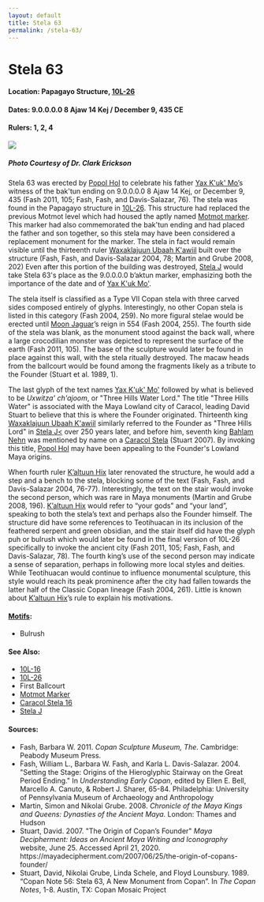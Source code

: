 ```yaml
---
layout: default
title: Stela 63
permalink: /stela-63/
---
```


# Stela 63

#### <strong>Location:</strong> Papagayo Structure, <a href="{{site.baseurl}}/structure-26/">10L-26</a>
#### <strong>Dates:</strong> 9.0.0.0.0 8 Ajaw 14 Kej / December 9, 435 CE
#### <strong>Rulers:</strong> 1, 2, 4

<img src="{{site.baseurl}}/images/stela-63-erickson.jpg">

##### Photo Courtesy of Dr. Clark Erickson

Stela 63 was erected by <a href="{{site.baseurl}}/popol-hol">Popol Hol</a> to celebrate his father <a href="{{site.baseurl}}/yax-kuk-mo">Yax K'uk' Mo’</a>s witness of the bak'tun ending on 9.0.0.0.0 8 Ajaw 14 Kej, or December 9, 435 (Fash 2011, 105; Fash, Fash, and Davis-Salazar, 76). The stela was found in the Papagayo structure in <a href="{{site.baseurl}}/structure-26">10L-26</a>. This structure had replaced the previous Motmot level which had housed the aptly named <a href="{{site.baseurl}}/motmot-marker">Motmot marker</a>. This marker had also commemorated the bak'tun ending and had placed the father and son together, so this stela may have been considered a replacement monument for the marker. The stela in fact would remain visible until the thirteenth ruler <a href="{{site.baseurl}}/waxaklajuun-ubaah-kawiil">Waxaklajuun Ubaah K'awiil</a> built over the structure (Fash, Fash, and Davis-Salazar 2004, 78; Martin and Grube 2008, 202) Even after this portion of the building was destroyed, <a href="{{site.baseurl}}/stela-j">Stela J</a> would take Stela 63's place as the 9.0.0.0.0 b’aktun marker, emphasizing both the importance of the date and of <a href="{{site.baseurl}}/yax-kuk-mo">Yax K'uk Mo'</a>.  

The stela itself is classified as a Type VII Copan stela with three carved sides composed entirely of glyphs. Interestingly, no other Copan stela is listed in this category (Fash 2004, 259). No more figural stelae would be erected until <a href="{{site.baseurl}}/moon-jaguar">Moon Jaguar</a>’s reign in 554 (Fash 2004, 255). The fourth side of the stela was blank, as the monument stood against the back wall, where a large crocodilian monster was depicted to represent the surface of the earth (Fash 2011, 105). The base of the sculpture would later be found in place against this wall, with the stela ritually destroyed. The macaw heads from the ballcourt would be found among the fragments likely as a tribute to the Founder (Stuart et al. 1989, 1).  

The last glyph of the text names <a href="{{site.baseurl}}/yax-kuk-mo">Yax K'uk' Mo'</a> followed by what is believed to be <em>Uxwitza' ch'ajoom</em>, or "Three Hills Water Lord." The title "Three Hills Water" is associated with the Maya Lowland city of Caracol, leading David Stuart to believe that this is where the Founder originated. Thirteenth king <a href="{{site.baseurl}}/waxaklajuun-ubaah-kawiil">Waxaklajuun Ubaah K'awiil</a> similarly referred to the Founder as "Three Hills Lord" in <a href="{{site.baseurl}}/stela-j">Stela J<</a> over 250 years later, and before him, seventh king <a href="{{site.baseurl}}/bahlam-nehn">Bahlam Nehn</a> was mentioned by name on a <a href="{{site.baseurl}}/caracol-stela-16">Caracol Stela</a> (Stuart 2007). By invoking this title, <a href="{{site.baseurl}}/popol-hol">Popol Hol</a> may have been appealing to the Founder's Lowland Maya origins.  

When fourth ruler <a href="{{site.baseurl}}/kaltuun-hix">K’altuun Hix</a> later renovated the structure, he would add a step and a bench to the stela, blocking some of the text (Fash, Fash, and Davis-Salazar 2004, 76-77). Interestingly, the text on the stair would invoke the second person, which was rare in Maya monuments (Martin and Grube 2008, 196). <a href="{{site.baseurl}}/kaltuun-hix">K’altuun Hix</a> would refer to “your gods” and “your land”, speaking to both the stela’s text and perhaps also the Founder himself. The structure did have some references to Teotihuacan in its inclusion of the feathered serpent and green obsidian, and the stair itself did have the glyph puh or bulrush which would later be found in the final version of 10L-26 specifically to invoke the ancient city (Fash 2011, 105; Fash, Fash, and Davis-Salazar, 78). The fourth king’s use of the second person may indicate a sense of separation, perhaps in following more local styles and deities. While Teotihuacan would continue to influence monumental sculpture, this style would reach its peak prominence after the city had fallen towards the latter half of the Classic Copan lineage (Fash 2004, 261). Little is known about <a href="{{site.baseurl}}/kaltuun-hix">K’altuun Hix</a>’s rule to explain his motivations.

#### <strong><a href="{{site.baseurl}}/motif-glossary">Motifs</a>:</strong>
<ul>
<li>Bulrush</li>
</ul>

#### <strong>See Also:</strong>
<ul>
<li><a href="{{site.baseurl}}/structure-16">10L-16</a></li>
<li><a href="{{site.baseurl}}/structure-26">10L-26</a></li>
<li>First Ballcourt</li>
<li><a href="{{site.baseurl}}/motmot-marker">Motmot Marker</a></li>
<li><a href="{{site.baseurl}}/caracol-stela-16">Caracol Stela 16</a></li>
<li><a href="{{site.baseurl}}/stela-j">Stela J</a></li>
</ul>

#### <strong>Sources:</strong>
<ul>
<li>Fash, Barbara W. 2011. <cite>Copan Sculpture Museum, The</cite>. Cambridge:
    Peabody Museum Press.</li>
<li>Fash, William L., Barbara W. Fash, and Karla L. Davis-Salazar. 2004.
    "Setting the Stage: Origins of the Hieroglyphic Stairway on the Great Period Ending." In <cite>Understanding Early Copan</cite>, edited by Ellen E. Bell, Marcello A. Canuto, & Robert J. Sharer, 65-84. Philadelphia: University of Pennsylvania Museum of Archaeology and Anthropology</li>
<li>Martin, Simon and Nikolai Grube. 2008. <cite>Chronicle of the Maya Kings and
    Queens: Dynasties of the Ancient Maya.</cite> London: Thames and Hudson</li>
<li>Stuart, David. 2007. "The Origin of Copan’s Founder" <cite>Maya Decipherment: Ideas on Ancient Maya Writing and Iconography</cite> website, June 25. Accessed April 21, 2020. https://mayadecipherment.com/2007/06/25/the-origin-of-copans-founder/</li>
<li>Stuart, David, Nikolai Grube, Linda Schele, and Floyd Lounsbury. 1989.
    “Copan Note 56: Stela 63, A New Monument from Copan”. In <cite>The Copan Notes</cite>, 1-8. Austin, TX: Copan Mosaic Project</li>
</ul>
